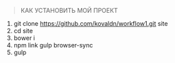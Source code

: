 > КАК УСТАНОВИТЬ МОЙ ПРОЕКТ

1. git clone https://github.com/kovaldn/workflow1.git site
2. cd site
3. bower i
4. npm link gulp browser-sync
5. gulp